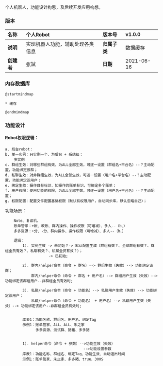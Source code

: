 
个人机器人，功能设计构思，及后续开发应用构想。


### 版本

| 名称 | 个人Robot | <b>版本号 | v1.0.0 |
| :----- | :--- | :----- | :--- |
| <b>说明 | 实现机器人功能，辅助处理各类信息| <b>归属子类 | 数据缓存 |
| <b>创建者 | 张斌 | <b>日期 | 2021-06-16 |

### 内存数据库


```puml
@startmindmap

* 缓存

@endmindmap
```


### 功能设计

#### Robot权限逻辑：
    a. 后台robot：
    b. 单一实例：只实例一个，为后台 + 系统级；
        多实例
    c. 群组生效：对哪些群组有效，为ALL全部生效，可逐一设置（群组名+平台名）--？主动配置，功能绑定该群；
    d. 私聊生效：对非群组生效，为ALL全部生效，可逐一设置（用户名+平台名）--？主动配置，功能绑定该用户；
    e. 绑定生效：操作目标标识，如操作的账单标识，可绑定多个账单；
    f. 用户权限：使用功能的权限，为ALL全部生效，可逐一设置（用户名+平台名）--？主动配置；
    g. 权限配置：配置文件配置基础权限（默认有权限用户，自动同步库，默认忽略自己）；


功能场景：

        Note、复读机、
        账单管家：+帐、改账、群内操作、操作权限（可增减）、多人--（b、）
        多多资源：+分、-分、群内操作、操作权限（可增减）、多人--（b、）

        逻辑：
            1). 实例生效 -> 未初始？-> 默认配置生成（群组有效？、全部群组有效？、群组全员有效？、私聊有效？、私聊全员有效？）；
                        -> 已初始;

            2). 群内/helper命令（命令 + 群名）--> 群组生效（失效）--> 功能绑定该群；
                群内/helper命令（命令 + 群名 + 用户名）--> 群组用户生效（失效）--> 功能绑定该群组用户--非群组全员有效时;
                
            3). 私聊/helper命令（命令 + 功能名）--> 私聊用户生效（失效）--> 功能绑定该用户；
                私聊/helper命令（命令 + 功能名） + 用户名）--> 私聊用户生效（失效）--> 功能绑定该用户--非群组全员有效时;


            库表1：功能名称、群组名、用户名、绑定Tag
            示例1：账单管家、ALL、ALL、朱之家
                  多多资源、测试群、猪猪、多多猪
                

            1). helper命令（命令 + 参数）-->功能生效（失效）
                                        -->功能设置参数
            库表1：功能名称、群组名、绑定Tag、功能生效、自动退出时间
            示例1：账单管家、朱之家、多多猪、true、300S